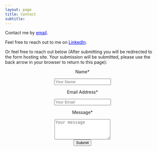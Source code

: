 ```yaml
---
layout: page
title: Contact
subtitle: 
---
```

Contact me by <a href="mailto:cathaoiragnew@gmail.com" style="color:blue; text-decoration: underline;">email</a>.

Feel free to reach out to me on <a href="https://www.linkedin.com/in/cathaoiragnew/" style="color:blue; text-decoration: underline;">LinkedIn</a>.

Or feel free to reach out below (After submitting you will be redirected to the form hosting site. Your submission will be submitted, please use the back arrow in your browser to return to this page):

<center>
<form action="https://formkeep.com/f/f302825db951"
   accept-charset="UTF-8"
   enctype="multipart/form-data"
   method="POST">
  <p>Name*</p>
  <input type="text" name="name" placeholder="Your Name">
  <input type="hidden" name="utf8" value="✓">  
  <p>Email Address*</p>
  <input type="email" name="email" placeholder="Your Email">
  <p>Message*</p>
  <textarea name="message" placeholder="Your message" rows="4"></textarea>
   <br>
  <button type="submit">Submit</button>
</form>
</center>



